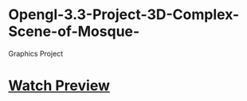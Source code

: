 # Opengl-3.3-Project-3D-Complex-Scene-of-Mosque-
Graphics Project
<a href="https://www.w3schools.com"><h1>Watch Preview</h1></a>
